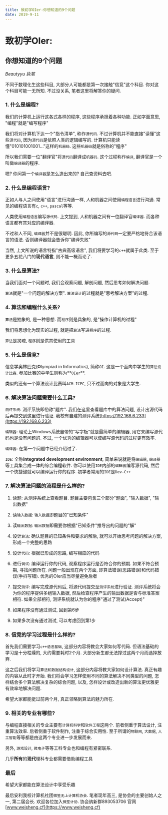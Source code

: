 ```yaml
---
title: 致初学OIer-你想知道的9个问题
date: 2019-9-11
---
```




# 致初学OIer:

## 你想知道的9个问题

*Beautyyu 执笔*

不同于数理化生这些科目, 大部分人可能都是第一次接触"信竞"这个科目. 你对这个科目可能一无所知. 不过没关系, 笔者这里将解答你的疑问.

### 1. 什么是编程?

我们的计算机上运行这各式各样的程序, 这些程序承担着各种功能. 正如字面意思, "编程"就是"编写程序"

我们将对计算机下达一个"指令清单", 称作`源代码`. 不过计算机并不能直接"读懂"这些`源代码`, 因为`源代码`是依照人类的逻辑编写的. 计算机只能读懂"010101001001..."这样的`机器码`. 这些`机器码`就是俗称的"程序"

所以我们需要一位"翻译官"将`源代码`翻译成`机器码`. 这个过程称作`编译`, 翻译官是一个叫做`编译器`的程序.

嗯? 你问第一个`编译器`是怎么造出来的? 自己查资料去吧.

### 2. 什么是编程语言?

正如人与人之间使用"语言"进行沟通一样, 人和机器之间使用`编程语言`进行沟通. 常见的编程语言有`c`, `c++`, `pascal`等等.

人类使用`编程语言`编写`源代码`. 上文提到, 人和机器之间有一位翻译官`编译器`. 而各种语言都有其对应的编译器.

不过和人不同, `编译器`并不是很聪明. 因此, 你所编写的`源代码`一定要严格地符合该语言的语法. 否则编译器就会告诉你"编译失败"

当然, 上文所说的语言特指"古典高级语言", 我们将要学习的`c++`就属于此类. 至于更多五花八门的**现代语言**, 则不能一概而论了.

### 3. 什么是算法?

当我们面对一个问题时, 我们会观察问题, 解剖问题, 然后思考如何解决问题.

`算法`就是"一个问题的解决方案". `算法设计`的过程就是"思考解决方案"的过程.

### 4. 算法和编程什么关系?

`算法`是抽象的, 是一种思想. 而`程序`则是具象的, 是"操作计算机的过程"

我们将思想化为现实的过程, 就是把`算法`写进`程序`的过程.

`算法`是灵魂, `程序`则是供其使用的工具

### 5. 什么是信竞?

信息学奥林匹克(**O**lympiad in **I**nformatics), 简称`OI`. 这是一个面向中学生的`算法设计比赛`. 参加比赛的中学生则称为**`OIer`**. 

类似的还有一个算法设计比赛叫`ACM-ICPC`, 只不过面向的对象是大学生.

### 6. 解决算法问题需要什么工具?

`测评系统`: 测评系统即俗称"题库". 我们在这里查看题库中的算法问题, 设计出源代码后再提交到这里进行验证. 我校有自建的测评系统[https://192.168.6.233](https://192.168.6.233)

`编辑器`: 理论上Windows系统自带的"写字板"就是最简单的编辑器, 用它来编写源代码也是没有问题的. 不过, 一个优秀的编辑器可以使编写源代码的过程更有效率.

`编译器`: 在第一个问题中已经介绍过了.

`IDE`: 全称**integrated development environment**, 简单来说就是将`编辑器`, `编译器`等工具集合成一体的综合编程软件. 你可以使用`IDE`内部的`编辑器`编写源代码, 然后一个快捷键就可以编译运行你的程序. 初学者常用的`IDE`是`Dev-C++`

### 7. 解决算法问题的流程是什么样的?

1. 读题: 从测评系统上查看题目. 题目主要包含三个部分"题面", "输入数据", "输出数据"

2. 读`输入数据`: `输入数据`即题目的"已知条件"

3. 读`输出数据`: `输出数据`即需要你根据"已知条件"推导出的问题的"解"

4. 设计`算法`: 确认题目的已知条件和要求的解后, 就可以开始思考问题的解决方案, 形成一个完整的思路

5. 设计`代码`: 根据已形成的思路, 编写相应的代码

6. 进行`调试`: 编译运行你的代码, 观察程序运行是否符合你的预期. 如果不符合预期, 寻找问题所在. 问题一般出现在两个方面, 即算法错误(思路错误)和代码错误(手抖写错). 优秀的OIer应当尽量避免后者

7. 提交`测评`: 编写完成源代码后, 将源代码提交至`测评系统`进行验证. 测评系统将会为你的程序提供多组输入数据, 然后检查程序产生的输出数据是否与标准答案相符. 如果全部相符, 测评系统就认为你的程序"通过了测试(Accept)"

8. 如果程序没有通过测试, 回到第6步

9. 如果多次没有通过测试, 可以考虑回到第1步

### 8. 信竞的学习过程是什么样的?

首先我们需要学习`c++语法基础`, 这部分内容将教会大家如何写代码. 但语法基础的学习是十分枯燥的, 大约需要耗时2个月. 大部分新生都无法撑过这两个月而选择放弃.

这之后我们将学习`算法和数据结构设计`, 这部分内容将教大家如何设计算法. 真正有趣的内容从此时才开始. 我们将会学习怎样使用不同的算法解决不同类型的问题, 怎样结合多个算法解决复杂的综合问题, 以及, 怎样设计或改造出新的算法更优雅更有效率地解决问题.

希望大家都能挺过前两个月, 真正领略到算法的魅力所在.

### 9. 相关的专业有哪些?

与编程直接相关的专业主要有`计算机科学`和`软件工程`这两个. 前者侧重于算法设计, 注重算法效率. 后者侧重于软件制作, 注重于综合实用性. 至于所谓的`物联网`, `大数据`, `人工智能`等等都是由这两个专业进一步发展而来.

另外, `游戏设计`, `微电子`等等工科专业也和编程有紧密联系.

几乎**所有**的**现代**理科专业都需要借助编程工具

### 最后

希望大家都能在算法设计中享受乐趣

最后安利我校计算机社团`微笙无上计算机协会`. 笔者现年高三, 是协会的主要创始人之一, 第二届会长. 欢迎各位加入`微笙计协`. 协会纳新群893053706 官网[www.weisheng.cf](https://www.weisheng.cf)
